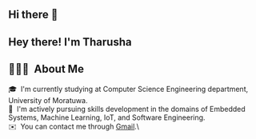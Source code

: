 ## Hi there 👋

<h2>Hey there! I'm Tharusha</h2>

## 👨🏻‍💻 &nbsp;About Me

🎓 &nbsp;I'm currently studying at Computer Science Engineering department, University of Moratuwa.\
🌱 &nbsp;I'm actively pursuing skills development in the domains of Embedded Systems, Machine Learning, IoT, and Software Engineering.\
✉️ &nbsp;You can contact me through [Gmail](mailto:tharushad.21@cse.mrt.ac.lk).\
